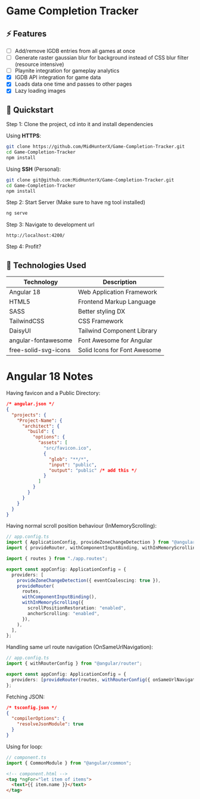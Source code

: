 # Game Completion Tracker

## ⚡ Features

- [ ] Add/remove IGDB entries from all games at once
- [ ] Generate raster gaussian blur for background instead of CSS blur filter (resource intensive)
- [ ] Playnite integration for gameplay analytics
- [x] IGDB API integration for game data
- [x] Loads data one time and passes to other pages
- [x] Lazy loading images

## 🚀 Quickstart

Step 1: Clone the project, cd into it and install dependencies

Using **HTTPS**:

```bash
git clone https://github.com/MidHunterX/Game-Completion-Tracker.git
cd Game-Completion-Tracker
npm install
```

Using **SSH** (Personal):

```bash
git clone git@github.com:MidHunterX/Game-Completion-Tracker.git
cd Game-Completion-Tracker
npm install
```

Step 2: Start Server (Make sure to have ng tool installed)

```bash
ng serve
```

Step 3: Navigate to development url

```
http://localhost:4200/
```

Step 4: Profit?

## 💽 Technologies Used

| Technology           | Description                  |
| -------------------- | ---------------------------- |
| Angular 18           | Web Application Framework    |
| HTML5                | Frontend Markup Language     |
| SASS                 | Better styling DX            |
| TailwindCSS          | CSS Framework                |
| DaisyUI              | Tailwind Component Library   |
| angular-fontawesome  | Font Awesome for Angular     |
| free-solid-svg-icons | Solid Icons for Font Awesome |

# Angular 18 Notes

Having favicon and a Public Directory:

```json
/* angular.json */
{
  "projects": {
    "Project-Name": {
      "architect": {
        "build": {
          "options": {
            "assets": [
              "src/favicon.ico",
              {
                "glob": "**/*",
                "input": "public",
                "output": "public" /* add this */
              }
            ]
          }
        }
      }
    }
  }
}
```

Having normal scroll position behaviour (InMemoryScrolling):

```ts
// app.config.ts
import { ApplicationConfig, provideZoneChangeDetection } from "@angular/core";
import { provideRouter, withComponentInputBinding, withInMemoryScrolling } from "@angular/router";

import { routes } from "./app.routes";

export const appConfig: ApplicationConfig = {
  providers: [
    provideZoneChangeDetection({ eventCoalescing: true }),
    provideRouter(
      routes,
      withComponentInputBinding(),
      withInMemoryScrolling({
        scrollPositionRestoration: "enabled",
        anchorScrolling: "enabled",
      }),
    ),
  ],
};
```

Handling same url route navigation (OnSameUrlNavigation):

```ts
// app.config.ts
import { withRouterConfig } from "@angular/router";

export const appConfig: ApplicationConfig = {
  providers: [provideRouter(routes, withRouterConfig({ onSameUrlNavigation: "reload" }))],
};
```

Fetching JSON:

```json
/* tsconfig.json */
{
  "compilerOptions": {
    "resolveJsonModule": true
  }
}
```

Using for loop:

```ts
// component.ts
import { CommonModule } from "@angular/common";
```

```html
<!-- component.html -->
<tag *ngFor="let item of items">
  <text>{{ item.name }}</text>
</tag>
```

